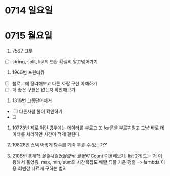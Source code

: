 # 0714 일요일

# 0715 월요일
1. 7567 그릇
- [ ] string, split, list의 변환 확실히 알고넘어가기

1. 1966번 프린터큐
- [ ] 블로그에 정리해보고 다른 사람 구현 이해하기
- [ ] 더 좋은 구현은 없는지 확인해보기

1. 1316번 그룹단어체커
- [ ] 다른사람 풀이 확인하기
- [ ] 


1. 10773번 제로
    이런 경우에는 데이터를 부르고 또 for문을 부르지말고 그냥 바로 데이터를 처리하면 시간이 적게 걸린다.

2. 10828번 스택
    어떻게 함수를 계속 부를 수 있는가?

3. 2108번 통계학
    _올림내림반올림int 글정리_
    Count 이용해보기.
    list 2개 도는 거 이용해서 풀었음.
    max, min, sum의 시간복잡도
    배열 튜플 기준 정렬 => lambda 이용
    최빈값 다르게 구하는 법?
